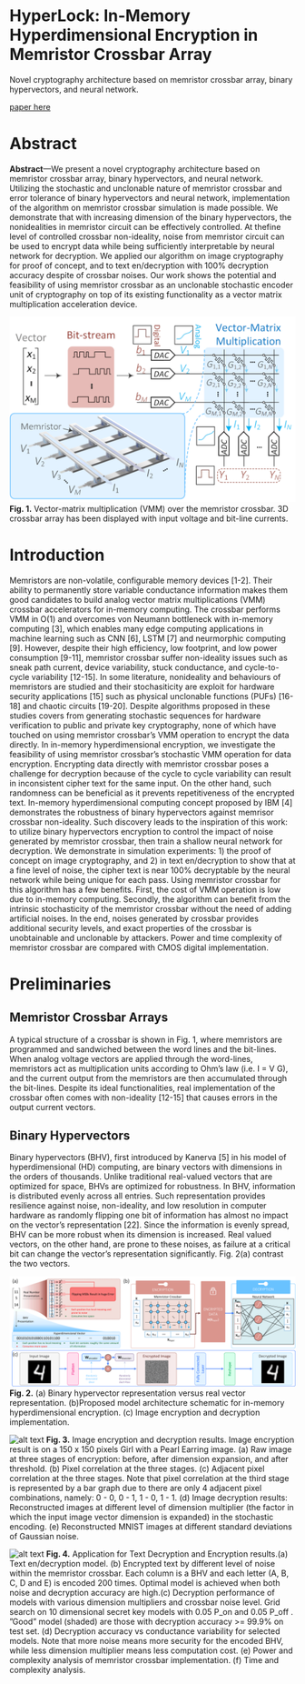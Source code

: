 # HyperLock:  In-Memory Hyperdimensional Encryption in Memristor Crossbar Array
Novel cryptography architecture based on memristor crossbar array, binary hypervectors, and neural network. 
 
[paper here](https://github.com/caixunshiren/hyperlock/blob/main/HYPERLOCK_blind_peer_reveiw_ver.pdf)
# Abstract
**Abstract**—We present a novel cryptography architecture based on memristor crossbar array, binary hypervectors, and neural network. Utilizing the stochastic and unclonable nature of memristor crossbar and error tolerance of binary hypervectors and neural network, implementation of the algorithm on memristor crossbar simulation is made possible. We demonstrate that with increasing dimension of the binary hypervectors, the nonidealities in memristor circuit can be effectively controlled. At thefine level of controlled crossbar non-ideality, noise from memristor circuit can be used to encrypt data while being sufficiently interpretable by neural network for decryption. We applied our algorithm on image cryptography for proof of concept, and to text en/decryption with 100% decryption accuracy despite of crossbar noises. Our work shows the potential and feasibility of using memristor crossbar as an unclonable stochastic encoder unit of cryptography on top of its existing functionality as a vector matrix multiplication acceleration device.

![alt text](https://github.com/caixunshiren/HyperLock/blob/main/figure/paper/Figure%201.png)
    **Fig. 1.**  Vector-matrix multiplication (VMM) over the memristor crossbar. 3D crossbar array has been displayed with input voltage and bit-line currents.

# Introduction
Memristors are non-volatile, configurable memory devices [1-2]. Their ability to permanently store variable conductance information makes them good candidates to build analog vector matrix multiplications (VMM) crossbar accelerators for in-memory computing. The crossbar performs VMM in O(1) and overcomes von Neumann bottleneck with in-memory computing [3], which enables many edge computing applications in machine learning such as CNN [6], LSTM [7] and neurmorphic computing [9]. However, despite their high efficiency, low footprint, and low power consumption [9-11], memristor crossbar suffer non-ideality issues such as sneak path current, device variability, stuck conductance, and cycle-to-cycle variability [12-15]. In some literature, nonideality and behaviours of memristors are studied and their stochasiticity are exploit for hardware security applications [15] such as physical unclonable functions (PUFs) [16-18] and chaotic circuits [19-20]. Despite algorithms proposed in these studies covers from generating stochastic sequences for hardware verification to public and private key cryptography, none of which have touched on using memristor crossbar’s VMM operation to encrypt the data directly. In in-memory hyperdimensional encryption, we investigate the feasibility of using memristor crossbar’s stochastic VMM operation for data encryption. Encrypting data directly with memristor crossbar poses a challenge for decryption because of the cycle to cycle variability can result in inconsistent cipher text for the same input. On the other hand, such randomness can be beneficial as it prevents repetitiveness of the encrypted text. In-memory hyperdimensional computing concept proposed by IBM [4] demonstrates the robustness of binary hypervectors against memrisor crossbar non-ideality. Such discovery leads to the inspiration of this work: to utilize binary hypervectors encryption to control the impact of noise generated by memristor crossbar, then train a shallow neural network for decryption. We demonstrate in simulation experiments: 1) the proof of concept on image cryptography, and 2) in text en/decryption to show that at a fine level of noise, the cipher text is near 100% decryptable by the neural network while being unique for each pass. Using memristor crossbar for this algorithm has a few benefits. First, the cost of VMM operation is low due to in-memory computing. Secondly, the algorithm can benefit from the intrinsic stochasticity of the memristor crossbar without the need of adding artificial noises. In the end, noises generated by crossbar provides additional security levels, and exact properties of the crossbar is unobtainable and unclonable by attackers. Power and time complexity of memristor crossbar are compared with CMOS digital implementation.

# Preliminaries
## Memristor Crossbar Arrays
A typical structure of a crossbar is shown in Fig. 1, where memristors are programmed and sandwiched between the word lines and the bit-lines. When analog voltage vectors are applied through the word-lines, memristors act as multiplication units according to Ohm’s law (i.e. I = V G), and the current output from the memristors are then accumulated through the bit-lines. Despite its ideal functionalities, real implementation of the crossbar often comes with non-ideality [12-15] that causes errors in the output current vectors.
## Binary Hypervectors
Binary hypervectors (BHV), first introduced by Kanerva [5] in his model of hyperdimensional (HD) computing, are binary vectors with dimensions in the orders of thousands. Unlike traditional real-valued vectors that are optimized for space, BHVs are optimized for robustness. In BHV, information is distributed evenly across all entries. Such representation provides resilience against noise, non-ideality, and low resolution in computer hardware as randomly flipping one bit of information has almost no impact on the vector’s representation [22]. Since the information is evenly spread, BHV can be more robust when its dimension is increased. Real valued vectors, on the other hand, are prone to these noises, as failure at a critical bit can change the vector’s representation significantly. Fig. 2(a) contrast the two vectors.

![alt text](https://github.com/caixunshiren/HyperLock/blob/main/figure/paper/Figure%202.png)
    **Fig. 2.**  (a) Binary hypervector representation versus real vector representation. (b)Proposed model architecture schematic for in-memory hyperdimensional encryption. (c) Image encryption and decryption implementation.
    
![alt text](https://github.com/caixunshiren/HyperLock/blob/main/figure/paper/Figure%203.png)
    **Fig. 3.**  Image encryption and decryption results. Image encryption result is on a 150 x 150 pixels Girl with a Pearl Earring image. (a) Raw image at three stages of encryption: before, after dimension expansion, and after threshold. (b) Pixel correlation at the three stages. (c) Adjacent pixel correlation at the three stages. Note that pixel correlation at the third stage is represented by a bar graph due to there are only 4 adjacent pixel combinations, namely: 0 - 0, 0 - 1, 1 - 0, 1 - 1. (d) Image decryption results: Reconstructed images at different level of dimension multiplier (the factor in which the input image vector dimension is expanded) in the stochastic encoding. (e) Reconstructed MNIST images at different standard deviations of Gaussian noise.
    
![alt text](https://github.com/caixunshiren/HyperLock/blob/main/figure/paper/Figure%204.png)
    **Fig. 4.**  Application for Text Decryption and Encryption results.(a) Text en/decryption model. (b) Encrypted text by different level of noise within the memristor crossbar. Each column is a BHV and each letter (A, B, C, D and E) is encoded 200 times. Optimal model is achieved when both noise and decryption accuracy are high.(c) Decryption performance of models with various dimension multipliers and crossbar noise level. Grid search on 10 dimensional secret key models with 0.05 P_on and 0.05 P_off . ”Good” model (shaded) are those with decryption accuracy >= 99.9% on test set. (d) Decryption accuracy vs conductance variability for selected models. Note that more noise means more security for the encoded BHV, while less dimension multiplier means less computation cost. (e) Power and complexity analysis of memristor crossbar implementation. (f) Time and complexity analysis.
